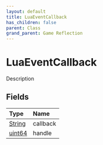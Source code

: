 ```yaml
---
layout: default
title: LuaEventCallback
has_children: false
parent: Class
grand_parent: Game Reflection
---
```

# LuaEventCallback
Description 

## Fields

| Type | Name |
|:----------|:--------------|
| [String](/riftbreaker-wiki/docs/game-reflection/components/string/) | callback |
| [uint64](/riftbreaker-wiki/docs/game-reflection/components/uint64/) | handle |

